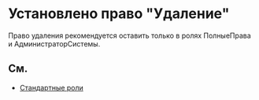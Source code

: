 # Установлено право "Удаление"

Право удаления рекомендуется оставить только в ролях ПолныеПрава и АдминистраторСистемы.

## См.

- [Стандартные роли](https://its.1c.ru/db/v8std#content:488:hdoc:5)